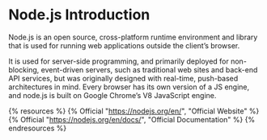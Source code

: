# Node.js Introduction

Node.js is an open source, cross-platform runtime environment and library that is used for running web applications outside the client’s browser.

It is used for server-side programming, and primarily deployed for non-blocking, event-driven servers, such as traditional web sites and back-end API services, but was originally designed with real-time, push-based architectures in mind. Every browser has its own version of a JS engine, and node.js is built on Google Chrome’s V8 JavaScript engine.

{% resources %}
  {% Official "https://nodejs.org/en/", "Official Website" %}
  {% Official "https://nodejs.org/en/docs/", "Official Documentation" %}
{% endresources %}
